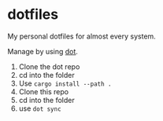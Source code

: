 # dotfiles

My personal dotfiles for almost every system.

Manage by using [dot](https://github.com/rvillegasm/dot).

1. Clone the dot repo
1. cd into the folder
1. Use `cargo install --path .`
1. Clone this repo
1. cd into the folder
1. use `dot sync`
